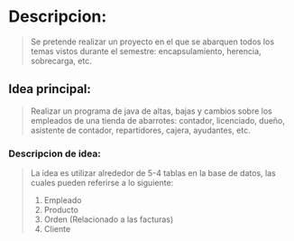 # Descripcion:
> Se pretende realizar un proyecto en el que se abarquen todos los temas vistos durante el semestre: encapsulamiento, herencia, sobrecarga, etc.

## Idea principal:
> Realizar un programa de java de altas, bajas y cambios sobre los empleados de una tienda de abarrotes: contador, licenciado, dueño, asistente de contador, repartidores, cajera, ayudantes, etc.

### Descripcion de idea:
> La idea es utilizar alrededor de 5-4 tablas en la base de datos, las cuales pueden referirse a lo siguiente:
> 1. Empleado
> 2. Producto
> 3. Orden (Relacionado a las facturas)
> 4. Cliente
